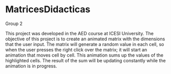 # MatricesDidacticas
Group 2

This project was developed in the AED course at ICESI University. 
The objective of this project is to create an animated matrix with the dimensions that the user input.
The matrix will generate a random value in each cell, so when the user presses the right click over the matrix; it will start an animation that moves cell by cell. This animation sums up the values of the highlighted cells.
The result of the sum will be updating constantly while the animation is in progress.
